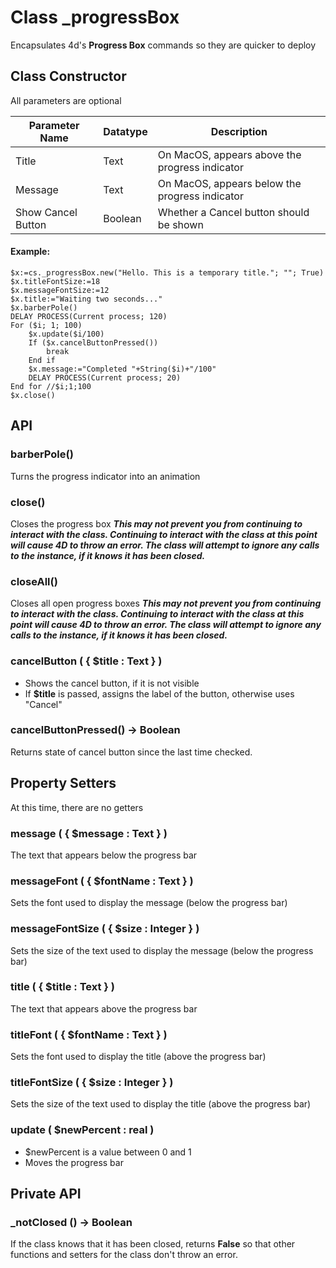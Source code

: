 <!-- Making progress boxes more funner -->

# Class _progressBox

Encapsulates 4d's **Progress Box** commands so they are quicker to deploy



## Class Constructor

All parameters are optional

Parameter Name  | Datatype | Description
-- | -- | --
Title | Text | On MacOS, appears above the progress indicator
Message | Text | On MacOS, appears below the progress indicator
Show Cancel Button | Boolean | Whether a Cancel button should be shown



#### Example:

```4d
$x:=cs._progressBox.new("Hello. This is a temporary title."; ""; True)
$x.titleFontSize:=18
$x.messageFontSize:=12
$x.title:="Waiting two seconds..."
$x.barberPole()
DELAY PROCESS(Current process; 120)
For ($i; 1; 100)
	$x.update($i/100)
	If ($x.cancelButtonPressed())
		break
	End if 
	$x.message:="Completed "+String($i)+"/100"
	DELAY PROCESS(Current process; 20)
End for //$i;1;100
$x.close()
```



## API



### barberPole()

Turns the progress indicator into an animation



### close()

Closes the progress box
***This may not prevent you from continuing to interact with the class. Continuing to interact with the class at this point will cause 4D to throw an error. The class will attempt to ignore any calls to the instance, if it knows it has been closed.***



### closeAll()

Closes all open progress boxes
***This may not prevent you from continuing to interact with the class. Continuing to interact with the class at this point will cause 4D to throw an error. The class will attempt to ignore any calls to the instance, if it knows it has been closed.***



### cancelButton ( { $title : Text } )

* Shows the cancel button, if it is not visible
* If **$title** is passed, assigns the label of the button, otherwise uses "Cancel"



### cancelButtonPressed() -> Boolean

Returns state of cancel button since the last time checked.



## Property Setters

At this time, there are no getters



### message ( { $message : Text } )

The text that appears below the progress bar



### messageFont ( { $fontName : Text } ) 

Sets the font used to display the message (below the progress bar)



### messageFontSize ( { $size : Integer } ) 

Sets the size of the text used to display the message (below the progress bar)



### title ( { $title : Text } )

The text that appears above the progress bar



### titleFont ( { $fontName : Text } ) 

Sets the font used to display the title (above the progress bar)



### titleFontSize ( { $size : Integer } ) 

Sets the size of the text used to display the title (above the progress bar)



### update ( $newPercent : real )

* $newPercent is a value between 0 and 1
* Moves the progress bar 





## Private API



### _notClosed () -> Boolean

If the class knows that it has been closed, returns **False** so that other functions and setters for the class don't throw an error.